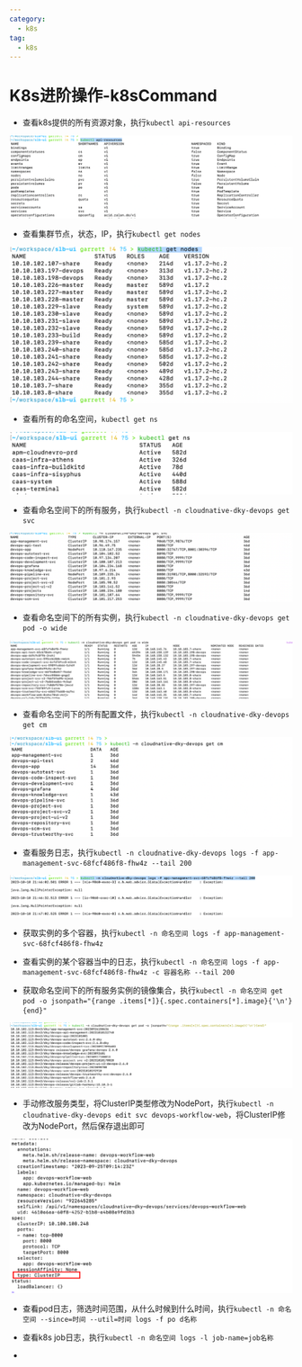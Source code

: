 ```yaml
---
category:
  - k8s
tag:
  - k8s
---
```

#  K8s进阶操作-k8sCommand

- 查看k8s提供的所有资源对象，执行`kubectl api-resources`

![image-20231010220834199](./images/image-20231010220834199.png)

- 查看集群节点，状态，IP，执行`kubectl get nodes `

![image-20231010220734416](./images/image-20231010220734416.png)

- 查看所有的命名空间，`kubectl get ns `

![image-20231010220752478](./images/image-20231010220752478.png)

- 查看命名空间下的所有服务，执行`kubectl -n cloudnative-dky-devops get svc`

![image-20231010220950840](./images/image-20231010220950840.png)

- 查看命名空间下的所有实例，执行`kubectl -n cloudnative-dky-devops get pod -o wide`

![image-20231010221007618](./images/image-20231010221007618.png)

- 查看命名空间下的所有配置文件，执行`kubectl -n cloudnative-dky-devops get cm`

![image-20231010221019667](./images/image-20231010221019667.png)

- 查看服务日志，执行`kubectl -n cloudnative-dky-devops logs -f app-management-svc-68fcf486f8-fhw4z --tail 200`

![image-20231010221055465](./images/image-20231010221055465.png)

- 获取实例的多个容器，执行`kubectl -n 命名空间 logs -f app-management-svc-68fcf486f8-fhw4z`
- 查看实例的某个容器当中的日志，执行`kubectl -n 命名空间 logs -f app-management-svc-68fcf486f8-fhw4z -c 容器名称 --tail 200 `

- 获取命名空间下的所有服务实例的镜像集合，执行`kubectl -n 命名空间 get pod -o jsonpath="{range .items[*]}{.spec.containers[*].image}{'\n'}{end}"`

![image-20231010221334287](./images/image-20231010221334287.png)

- 手动修改服务类型，将ClusterIP类型修改为NodePort，执行`kubectl -n cloudnative-dky-devops edit svc devops-workflow-web`，将ClusterIP修改为NodePort，然后保存退出即可

![image-20231010221450748](./images/image-20231010221450748.png)

- 查看pod日志，筛选时间范围，从什么时候到什么时间，执行`kubectl -n 命名空间 --since=时间 --util=时间 logs -f po d名称`



- 查看k8s job日志，执行`kubectl -n 命名空间 logs -l job-name=job名称`



- 

